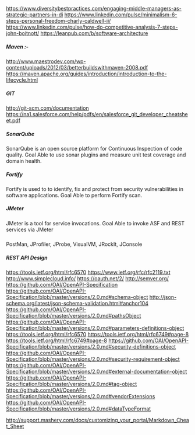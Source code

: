 https://www.diversitybestpractices.com/engaging-middle-managers-as-strategic-partners-in-di
https://www.linkedin.com/pulse/minimalism-6-steps-personal-freedom-charly-caldwell-ii/
https://www.linkedin.com/pulse/how-do-competitive-analysis-7-steps-john-boitnott/
https://leanpub.com/b/software-architecture

##### Maven :-
http://www.maestrodev.com/wp-content/uploads/2012/03/betterbuildswithmaven-2008.pdf
https://maven.apache.org/guides/introduction/introduction-to-the-lifecycle.html

##### GIT
http://git-scm.com/documentation
https://na1.salesforce.com/help/pdfs/en/salesforce_git_developer_cheatsheet.pdf

##### SonarQube
SonarQube is an open source platform for Continuous Inspection of code quality.
Goal
Able to use sonar plugins and measure unit test coverage and domain health.

##### Fortify
Fortify is used to to identify, fix and protect from security vulnerabilities in software applications.
Goal
Able to perform Fortify scan.

##### JMeter
JMeter is a tool for service invocations.
Goal
Able to invoke ASF and REST services via JMeter

#####
PostMan, JProfiler, JProbe, VisualVM, JRockIt, JConsole

##### REST API Design
https://tools.ietf.org/html/rfc6570
https://www.ietf.org/rfc/rfc2119.txt
http://www.simplecloud.info/
https://oauth.net/2/
http://semver.org/
https://github.com/OAI/OpenAPI-Specification
https://github.com/OAI/OpenAPI-Specification/blob/master/versions/2.0.md#schema-object
http://json-schema.org/latest/json-schema-validation.html#anchor104
https://github.com/OAI/OpenAPI-Specification/blob/master/versions/2.0.md#pathsObject
https://github.com/OAI/OpenAPI-Specification/blob/master/versions/2.0.md#parameters-definitions-object
https://tools.ietf.org/html/rfc6570
https://tools.ietf.org/html/rfc6749#page-8
https://tools.ietf.org/html/rfc6749#page-8
https://github.com/OAI/OpenAPI-Specification/blob/master/versions/2.0.md#security-definitions-object
https://github.com/OAI/OpenAPI-Specification/blob/master/versions/2.0.md#security-requirement-object
https://github.com/OAI/OpenAPI-Specification/blob/master/versions/2.0.md#external-documentation-object
https://github.com/OAI/OpenAPI-Specification/blob/master/versions/2.0.md#tag-object
https://github.com/OAI/OpenAPI-Specification/blob/master/versions/2.0.md#vendorExtensions
https://github.com/OAI/OpenAPI-Specification/blob/master/versions/2.0.md#dataTypeFormat

http://support.mashery.com/docs/customizing_your_portal/Markdown_Cheat_Sheet
